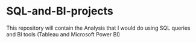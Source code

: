 # SQL-and-BI-projects

This repository will contain the Analysis that I would do using SQL queries and BI tools (Tableau and Microsoft Power BI)

